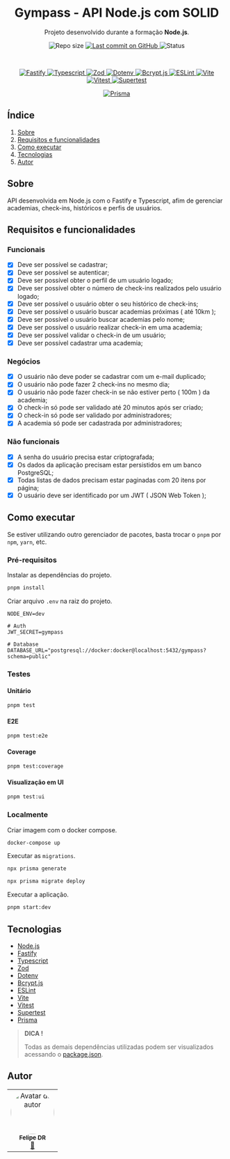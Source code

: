 <p align="center">
  <h1 align="center">Gympass - API Node.js com SOLID</h1>
  <p align="center">Projeto desenvolvido durante a formação <strong>Node.js</strong>.</p>
</p>

<p align="center">
  <img src="https://img.shields.io/github/repo-size/felipe-dr/gympass-api-fastify?style=for-the-badge&color=4e5acf" alt="Repo size" />
  <a aria-label="Last Commit" href="https://github.com/felipe-dr/gympass-api-fastify/commits/main">
    <img src="https://img.shields.io/github/last-commit/felipe-dr/gympass-api-fastify?style=for-the-badge&color=4e5acf" alt="Last commit on GitHub" />
  </a>
  <!-- <img src="https://img.shields.io/badge/license-MIT-4e5acf?style=for-the-badge" alt="License" /> -->
  <img src="https://img.shields.io/badge/status-concluído-green?style=for-the-badge" alt="Status" />
</p>

<br>

<p align="center">
  <a target="_blank" href="https://fastify.dev/">
    <img src="https://img.shields.io/static/v1?style=plastic&color=red&label=Fastify&message=TS&logo=fastify" alt="Fastify" />
  </a>
  <a target="_blank" href="https://www.typescriptlang.org/">
    <img src="https://img.shields.io/static/v1?style=plastic&color=red&label=Typescript&message=TS&logo=typescript" alt="Typescript" />
  </a>
  <a target="_blank" href="https://zod.dev/">
    <img src="https://img.shields.io/static/v1?style=plastic&color=red&label=Zod&message=TS&logo=zod" alt="Zod" />
  </a>
  <a target="_blank" href="https://www.npmjs.com/package/dotenv">
    <img src="https://img.shields.io/static/v1?style=plastic&color=red&label=Dotenv&message=TS&logo=dotenv" alt="Dotenv" />
  </a>
  <a target="_blank" href="https://www.npmjs.com/package/bcryptjs">
    <img src="https://img.shields.io/static/v1?style=plastic&color=red&label=Bcrypt&message=TS" alt="Bcrypt.js" />
  </a>
  <a target="_blank" href="https://eslint.org/">
    <img src="https://img.shields.io/static/v1?style=plastic&color=red&label=ESLint&message=JS&logo=eslint" alt="ESLint" />
  </a>
  <a target="_blank" href="https://vite.dev/">
    <img src="https://img.shields.io/static/v1?style=plastic&color=red&label=Vite&message=TS&logo=vite" alt="Vite" />
  </a>
  <a target="_blank" href="https://vitest.dev/">
    <img src="https://img.shields.io/static/v1?style=plastic&color=red&label=Vitest&message=TS&logo=vitest" alt="Vitest" />
  </a>
  <a target="_blank" href="https://www.npmjs.com/package/supertest">
    <img src="https://img.shields.io/static/v1?style=plastic&color=red&label=Supertest&message=TS&logo=supertest" alt="Supertest" />
  </a>
</p>

<p align="center">
  <a target="_blank" href="https://www.prisma.io/">
    <img src="https://img.shields.io/static/v1?style=plastic&color=yellow&label=Prisma&message=ORM&logo=prisma" alt="Prisma" />
  </a>
</p>

## Índice

<ol>
  <li><a href="#sobre">Sobre</a></li>
  <li><a href="#requisitos-e-funcionalidades">Requisitos e funcionalidades</a></li>
  <li><a href="#como-executar">Como executar</a></li>
  <li><a href="#tecnologias">Tecnologias</a></li>
  <li><a href="#autor">Autor</a></li>
</ol>

## Sobre

API desenvolvida em Node.js com o Fastify e Typescript, afim de gerenciar academias, check-ins, históricos e perfis de usuários.

## Requisitos e funcionalidades

### Funcionais

- [x] Deve ser possível se cadastrar;
- [x] Deve ser possível se autenticar;
- [x] Deve ser possível obter o perfil de um usuário logado;
- [x] Deve ser possível obter o número de check-ins realizados pelo usuário logado;
- [x] Deve ser possível o usuário obter o seu histórico de check-ins;
- [x] Deve ser possível o usuário buscar academias próximas ( até 10km );
- [x] Deve ser possível o usuário buscar academias pelo nome;
- [x] Deve ser possível o usuário realizar check-in em uma academia;
- [x] Deve ser possível validar o check-in de um usuário;
- [x] Deve ser possível cadastrar uma academia;

### Negócios

- [x] O usuário não deve poder se cadastrar com um e-mail duplicado;
- [x] O usuário não pode fazer 2 check-ins no mesmo dia;
- [x] O usuário não pode fazer check-in se não estiver perto ( 100m ) da academia;
- [x] O check-in só pode ser validado até 20 minutos após ser criado;
- [x] O check-in só pode ser validado por administradores;
- [x] A academia só pode ser cadastrada por administradores;

### Não funcionais

- [x] A senha do usuário precisa estar criptografada;
- [x] Os dados da aplicação precisam estar persistidos em um banco PostgreSQL;
- [x] Todas listas de dados precisam estar paginadas com 20 itens por página;
- [x] O usuário deve ser identificado por um JWT ( JSON Web Token );

## Como executar

Se estiver utilizando outro gerenciador de pacotes, basta trocar o `pnpm` por `npm`, `yarn`, etc.

### Pré-requisitos

Instalar as dependências do projeto.

```bash
pnpm install
```

Criar arquivo `.env` na raiz do projeto.

```text
NODE_ENV=dev

# Auth
JWT_SECRET=gympass

# Database
DATABASE_URL="postgresql://docker:docker@localhost:5432/gympass?schema=public"
```

### Testes

#### Unitário

```bash
pnpm test
```

#### E2E

```bash
pnpm test:e2e
```

#### Coverage

```bash
pnpm test:coverage
```

#### Visualização em UI

```bash
pnpm test:ui
```

### Localmente

Criar imagem com o docker compose.

```bash
docker-compose up
```

Executar as `migrations`.

```bash
npx prisma generate
```

```bash
npx prisma migrate deploy
```

Executar a aplicação.

```bash
pnpm start:dev
```

## Tecnologias

- [Node.js](https://nodejs.org/en)
- [Fastify](https://fastify.dev/)
- [Typescript](https://www.typescriptlang.org/)
- [Zod](https://zod.dev/)
- [Dotenv](https://www.npmjs.com/package/dotenv)
- [Bcrypt.js](https://www.npmjs.com/package/bcryptjs)
- [ESLint](https://eslint.org/)
- [Vite](https://vite.dev/)
- [Vitest](https://vitest.dev/)
- [Supertest](https://www.npmjs.com/package/supertest)
- [Prisma](https://www.prisma.io/)

> **DICA !**
>
> Todas as demais dependências utilizadas podem ser visualizados acessando o [package.json](./package.json).

## Autor

<table>
  <tr>
    <td align="center">
      <a href="https://github.com/felipe-dr">
        <img style="border-radius: 50%;" src="https://avatars.githubusercontent.com/u/62888625?s=96&v=4" width="100px;" alt="Avatar do autor" />
        <br />
        <sub>
          <b>Felipe DR</b>
        </sub>
      </a>
      <br />
      <a href="mailto:felipe.corp7@gmail.com" title="E-mail">📩</a>
    </td>
  </tr>
</table>
